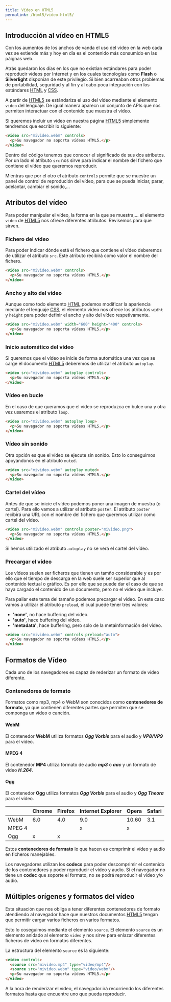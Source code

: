 ```yaml
---
title: Vídeo en HTML5
permalink: /html5/video-html5/
---
```

## Introducción al vídeo en HTML5

Con los aumentos de los anchos de vanda el uso del vídeo en la web cada vez se extiende más y hoy en día es el contenido más consumido en las páignas web.

Atrás quedaron los días en los que no existían estándares para poder reproducir vídeos por Internet y en los cuales tecnologías como **Flash** o **Silverlight** disponian de este privilegio. Si bien acarreaban otros problemas de portabilidad, seguridad y al fin y al cabo poca integración con los estándares [HTML][HTML] y [CSS][CSS].

A partir de [HTML5][HTML5] se estándariza el uso del vídeo mediante el elemento `video` del lenguaje. De igual manera aparecn un conjunto de APIs que nos permiten interactuar con el contenido que muestra el vídeo.

Si queremos incluir un vídeo en nuestra página [HTML5][HTML5] simplemente tendremos que escribir lo siguiente:

~~~html
<video src="mivideo.webm" controls>
  <p>Su navegador no soporta vídeos HTML5.</p>
</video>
~~~

Dentro del código tenemos que conocer el significado de sus dos atributos. Por un lado el atributo `src` nos sirve para indicar el nombre del fichero que contiene el vídeo que queremos reproducir.

Mientras que por el otro el atributo `controls` permite que se muestre un panel de control de reprodución del vídeo, para que se pueda iniciar, parar, adelantar, cambiar el sonido,...

## Atributos del vídeo
Para poder manipular el vídeo, la forma en la que se muestra,... el elemento `video` de [HTML5][HTML5] nos ofrece diferentes atributos. Revisemos para que sirven.

### Fichero del vídeo
Para poder indicar dónde está el fichero que contiene el vídeo deberemos de utilizar el atributo `src`. Este atributo recibirá como valor el nombre del fichero.

~~~html
<video src="mivideo.webm" controls>
  <p>Su navegador no soporta vídeos HTML5.</p>
</video>
~~~

### Ancho y alto del vídeo
Aunque como todo elemento [HTML][HTML] podemos modificar la apariencia mediante el lenguaje [CSS][CSS], el elemento vídeo nos ofrece los atributos `widht` y `height` para poder definir el ancho y alto del vídeo respetivamente.

~~~html
<video src="mivideo.webm" width="600" height="400" controls>
  <p>Su navegador no soporta vídeos HTML5.</p>
</video>
~~~

### Inicio automático del vídeo
Si queremos que el vídeo se inicie de forma automática una vez que se carge el documento [HTML5][HTML5] deberemos de utilizar el atributo `autoplay`.

~~~html
<video src="mivideo.webm" autoplay controls>
  <p>Su navegador no soporta vídeos HTML5.</p>
</video>
~~~

### Vídeo en bucle
En el caso de que queramos que el vídeo se reproduzca en bulce una y otra vez usaremos el atributo `loop`.

~~~html
<video src="mivideo.webm" autoplay loop>
  <p>Su navegador no soporta vídeos HTML5.</p>
</video>
~~~

### Vídeo sin sonido
Otra opción es que el vídeo se ejecute sin sonido. Esto lo conseguimos apoyándonos en el atributo `muted`.

~~~html
<video src="mivideo.webm" autoplay muted>
  <p>Su navegador no soporta vídeos HTML5.</p>
</video>
~~~

### Cartel del vídeo
Antes de que se inicie el vídeo podemos poner una imagen de muestra (o cartel). Para ello vamos a utilizar el atributo `poster`. El atributo `poster` recibirá una URL con el nombre del fichero que queremos utilizar como cartel del vídeo.

~~~html
<video src="mivideo.webm" controls poster="mivideo.png">
  <p>Su navegador no soporta vídeos HTML5.</p>
</video>
~~~

Si hemos utilizado el atributo `autoplay` no se verá el cartel del vídeo.

### Precargar el vídeo
Los vídeos suelen ser ficheros que tienen un tamño considerable y es por ello que el tiempo de descarga en la web suele ser superior que al contenido textual o gráfico. Es por ello que se puede dar el caso de que se haya cargado el contenido de un documento, pero no el vídeo que incluye.

Para paliar este tema del tamaño podemos precargar el vídeo. En este caso vamos a utilizar el atributo `preload`, el cual puede tener tres valores:

* **'none'**, no hace buffering del vídeo.
* **'auto'**, hace buffering del vídeo.
* **'metadata'**, hace buffering, pero solo de la metainformación del vídeo.

~~~html
<video src="mivideo.webm" controls preload="auto">
  <p>Su navegador no soporta vídeos HTML5.</p>
</video>
~~~





## Formatos de Vídeo


Cada uno de los navegadores es capaz de rederizar un formato de vídeo diferente.

### Contenedores de formato
Formatos como mp3, mp4 o WebM son conocidos como **contenedores de formato**, ya que contienen diferentes partes que permiten que se componga un vídeo o canción.

#### WebM
 El contenedor **WebM** utiliza formatos ***Ogg Vorbis*** para el audio y ***VP8/VP9*** para el vídeo.

#### MPEG 4
 El contenedor **MP4** utiliza formato de audio ***mp3*** o ***aac*** y un formato de vídeo ***H.264***.

#### Ogg
El contenedor **Ogg** utiliza formatos ***Ogg Vorbis*** para el audio y ***Ogg Theora*** para el vídeo.

||Chrome|Firefox|Internet Explorer|Opera|Safari|
|--|--|--|--|--|--|
|WebM|6.0|4.0|9.0|10.60|3.1|
|MPEG 4|||x|x||
|Ogg|x|x||||

Estos **contenedores de formato** lo que hacen es comprimir el vídeo y audio en ficheros manejables.

Los navegadores utilizan los **codecs** para poder descomprimir el contenido de los contenedores y poder reproducir el vídeo y audio. Si el navegador no tiene un **codec** que soporte el formato, no se podrá reproducir el vídeo y/o audio.

## Múltiples orígenes y formatos del vídeo

Esta situación que nos obliga a tener diferentes contenedores de formato atendiendo al navegador hace que nuestros documentos [HTML5][HTML5] tengan que permitir cargar varios ficheros en varios formatos.

Esto lo coseguimos mediante el elemento `source`. El elemento `source` es un elemento anidado al elemento `video` y nos sirve para enlazar diferentes ficheros de vídeo en formatos diferentes.

La estructura del elemento `source` es la siguiente:

~~~html
<video controls>
  <source src="mivideo.mp4" type="video/mp4"/>
  <source src="mivideo.webm" type="video/webm"/>
  <p>Su navegador no soporta vídeos HTML5.</p>
</video>
~~~

A la hora de renderizar el vídeo, el navegador irá recorriendo los diferentes formatos hasta que encuentre uno que pueda reproducir.


[HTML]: http://www.manualweb.net/html/
[HTML5]: http://www.manualweb.net/html5/
[CSS]: http://www.manualweb.net/css/

